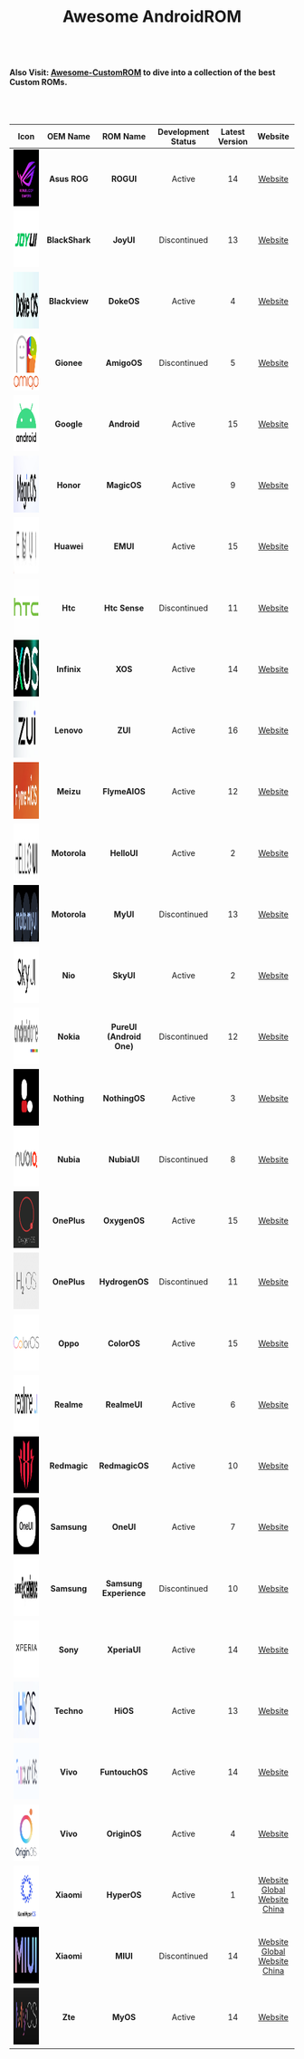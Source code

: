 <h1 align="center">Awesome AndroidROM</h1>

<br> <br>

#### Also Visit: [Awesome-CustomROM](https://github.com/ImKKingshuk/Awesome-CustomROM) to dive into a collection of the best Custom ROMs.

<br><br>

|                          Icon                          |    OEM Name    |         ROM Name         | Development Status | Latest Version |                                           Website                                            |
| :----------------------------------------------------: | :------------: | :----------------------: | :----------------: | :------------: | :------------------------------------------------------------------------------------------: |
|       <img src="Icons/ROGUI.png"   height="100">       |  **Asus ROG**  |        **ROGUI**         |       Active       |       14       |                        [Website](https://www.asus.com/in/content/ui/)                        |
|       <img src="Icons/JoyUI.png"   height="100">       | **BlackShark** |        **JoyUI**         |    Discontinued    |       13       |                                         [Website]()                                          |
|      <img src="Icons/DokeOS.png"   height="100">       | **Blackview**  |        **DokeOS**        |       Active       |       4        |                          [Website](https://promo.blackview.hk/os3/)                          |
|      <img src="Icons/AmigoOS.png"   height="100">      |   **Gionee**   |       **AmigoOS**        |    Discontinued    |       5        |                                         [Website]()                                          |
|      <img src="Icons/Android.png"   height="100">      |   **Google**   |       **Android**        |       Active       |       15       |                  [Website](https://www.android.com/intl/en_in/android-14/)                   |
|      <img src="Icons/MagicOS.png"   height="100">      |   **Honor**    |       **MagicOS**        |       Active       |       9        |                        [Website](https://www.honor.com/in/magic-os/)                         |
|       <img src="Icons/EMUI.png"   height="100">        |   **Huawei**   |         **EMUI**         |       Active       |       15       |                      [Website](https://consumer.huawei.com/en/emui-13/)                      |
|     <img src="Icons/HtcSense.png"   height="100">      |    **Htc**     |      **Htc Sense**       |    Discontinued    |       11       |                  [Website](https://www.android.com/intl/en_in/android-14/)                   |
|        <img src="Icons/XOS.png"   height="100">        |  **Infinix**   |         **XOS**          |       Active       |       14       |                        [Website](https://www.infinixmobiles.in/xos/)                         |
|        <img src="Icons/ZUI.png"   height="100">        |   **Lenovo**   |         **ZUI**          |       Active       |       16       |                               [Website](https://m.zui.com/#/)                                |
|     <img src="Icons/FlymeAIOS.png"   height="100">     |   **Meizu**    |      **FlymeAIOS**       |       Active       |       12       |                            [Website](https://www.flyme.com/aios)                             |
|      <img src="Icons/HelloUI.png"   height="100">      |  **Motorola**  |       **HelloUI**        |       Active       |       2        |                          [Website](https://www.motorola.in/my-ux/p)                          |
|       <img src="Icons/MyUI.png"   height="100">        |  **Motorola**  |         **MyUI**         |    Discontinued    |       13       |                          [Website](https://www.motorola.in/my-ux/p)                          |
|       <img src="Icons/SkyUI.png"   height="100">       |    **Nio**     |        **SkyUI**         |       Active       |       2        |                              [Website](https://phone.nio.com/)                               |
|    <img src="Icons/AndroidOne.png"   height="100">     |   **Nokia**    | **PureUI (Android One)** |    Discontinued    |       12       |                           [Website](https://www.android.com/one/)                            |
|     <img src="Icons/NothingOS.png"   height="100">     |  **Nothing**   |      **NothingOS**       |       Active       |       3        |                                         [Website]()                                          |
|      <img src="Icons/NubiaUI.png"   height="100">      |   **Nubia**    |       **NubiaUI**        |    Discontinued    |       8        |                                         [Website]()                                          |
|     <img src="Icons/OxygenOS.png"   height="100">      |  **OnePlus**   |       **OxygenOS**       |       Active       |       15       |                         [Website](https://www.oneplus.in/oxygenos14)                         |
|    <img src="Icons/HydrogenOS.png"   height="100">     |  **OnePlus**   |      **HydrogenOS**      |    Discontinued    |       11       |                       [Website](https://www.oneplus.com/cn/hydrogenos)                       |
|      <img src="Icons/ColorOS.png"   height="100">      |    **Oppo**    |       **ColorOS**        |       Active       |       15       |                        [Website](https://www.oppo.com/en/coloros14/)                         |
|     <img src="Icons/RealmeUI.png"   height="100">      |   **Realme**   |       **RealmeUI**       |       Active       |       6        |                       [Website](https://www.realme.com/in/realme-ui-5)                       |
|    <img src="Icons/RedmagicOS.png"   height="100">     |  **Redmagic**  |      **RedmagicOS**      |       Active       |       10       |                                         [Website]()                                          |
|       <img src="Icons/OneUI.png"   height="100">       |  **Samsung**   |        **OneUI**         |       Active       |       7        |                        [Website](https://www.samsung.com/in/one-ui/)                         |
| <img src="Icons/SamsungExperience.png"   height="100"> |  **Samsung**   |  **Samsung Experience**  |    Discontinued    |       10       |                        [Website](https://www.samsung.com/in/one-ui/)                         |
|     <img src="Icons/XperiaUI.png"   height="100">      |    **Sony**    |       **XperiaUI**       |       Active       |       14       |                  [Website](https://www.android.com/intl/en_in/android-14/)                   |
|       <img src="Icons/HiOS.png"   height="100">        |   **Techno**   |         **HiOS**         |       Active       |       13       |                     [Website](https://www.tecno-mobile.com/hios-detail/)                     |
|    <img src="Icons/FuntouchOS.png"   height="100">     |    **Vivo**    |      **FuntouchOS**      |       Active       |       14       |                         [Website](https://www.vivo.com/in/funtouch)                          |
|     <img src="Icons/OriginOS.png"   height="100">      |    **Vivo**    |       **OriginOS**       |       Active       |       4        |                         [Website](https://www.vivo.com.cn/originos)                          |
|      <img src="Icons/HyperOS.png"   height="100">      |   **Xiaomi**   |       **HyperOS**        |       Active       |       1        | [Website Global](https://www.mi.com/global/hyperos) [Website China](https://hyperos.mi.com/) |
|       <img src="Icons/MIUI.png"   height="100">        |   **Xiaomi**   |         **MIUI**         |    Discontinued    |       14       |  [Website Global](https://www.mi.com/global/miui) [Website China](https://home.miui.com/14)  |
|       <img src="Icons/MyOS.png"   height="100">        |    **Zte**     |         **MyOS**         |       Active       |       14       |                        [Website](https://www.ztedevices.com/cn/myos/)                        |
